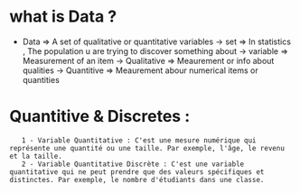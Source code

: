 # what is Data ?

- Data => A set of qualitative or quantitative variables
            -> set => In statistics , The population u are trying to discover something about 
            -> variable => Measurement of an item 
            -> Qualitative => Meaurement or info about qualities 
            -> Quantitive => Meaurement abour numerical items or quantities

# Quantitive & Discretes : 
       1 - Variable Quantitative : C'est une mesure numérique qui représente une quantité ou une taille. Par exemple, l'âge, le revenu et la taille.
       2 - Variable Quantitative Discrète : C'est une variable quantitative qui ne peut prendre que des valeurs spécifiques et distinctes. Par exemple, le nombre d'étudiants dans une classe. 